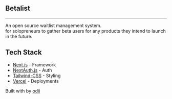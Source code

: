 ## Betalist
<hr />

An open source waitlist management system.
<br />
for solopreneurs to gather beta users for any products they intend to launch in the future.

## Tech Stack

- [Next.js](https://nextjs.org/) - Framework
- [NextAuth.js](https://next-auth.js.org/) - Auth
- [Tailwind-CSS](https://tailwindcss.com/) - Styling
- [Vercel](https://vercel.com) - Deployments


Built with by [odii](https://twitter.com/devodii)